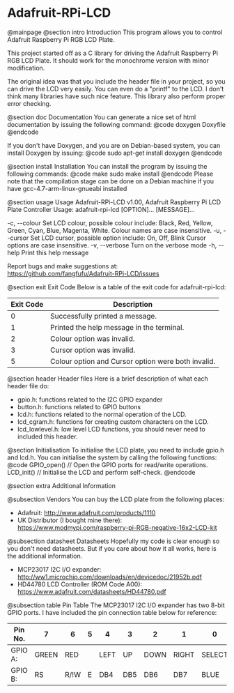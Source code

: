 Adafruit-RPi-LCD
=============================================
@mainpage
@section intro Introduction
This program allows you to control Adafruit Raspberry Pi 
RGB LCD Plate.

This project started off as a C library for driving the Adafruit Raspberry Pi 
RGB LCD Plate. It should work for the monochrome version with minor 
modification.

The original idea was that you include the header file in your project, so you 
can drive the LCD very easily. You can even do a "printf" to the LCD. I don't
think many libraries have such nice feature. This library also perform
proper error checking.

@section doc Documentation
You can generate a nice set of html documentation by issuing the following
command:
@code
doxygen Doxyfile
@endcode

If you don't have Doxygen, and you are on Debian-based system, you can install
Doxygen by issuing:
@code
sudo apt-get install doxygen
@endcode

@section install Installation
You can install the program by issuing the following commands:
@code
make
sudo make install
@endcode
Please note that the compilation stage can be done on a Debian machine if you 
have gcc-4.7-arm-linux-gnueabi installed

@section usage Usage
Adafruit-RPi-LCD v1.00, Adafruit Raspberry Pi LCD Plate Controller
Usage: adafruit-rpi-lcd [OPTION]... [MESSAGE]...

  -c, --colour                  Set LCD colour, possible colour include:
                                Black, Red, Yellow, Green, Cyan, Blue, 
                                Magenta, White.
                                Colour names are case insensitive.
  -u, --cursor                  Set LCD cursor, possible option include:
                                On, Off, Blink
                                Cursor options are case insensitive.
  -v, --verbose                 Turn on the verbose mode
  -h, --help                    Print this help message

Report bugs and make suggestions at:
https://github.com/fangfufu/Adafruit-RPi-LCD/issues

@section exit Exit Code
Below is a table of the exit code for adafruit-rpi-lcd:

 Exit Code | Description
-----------|--------------------------------------------
    0      | Successfully printed a message.
    1      | Printed the help message in the terminal.
    2      | Colour option was invalid.
    3      | Cursor option was invalid.
    5      | Colour option and Cursor option were both invalid.


@section header Header files
Here is a brief description of what each header file do:
- gpio.h: functions related to the I2C GPIO expander
- button.h: functions related to GPIO buttons
- lcd.h: functions related to the normal operation of the LCD.
- lcd_cgram.h: functions for creating custom characters on the LCD.
- lcd_lowlevel.h: low level LCD functions, you should never need to included
this header.

@section Initialisation
To initialise the LCD plate, you need to include gpio.h and lcd.h. You can
initialise the system by calling the following functions:
@code
GPIO_open() // Open the GPIO ports for read/write operations.
LCD_init() // Initialise the LCD and perform self-check.
@endcode

@section extra Additional Information

@subsection Vendors
You can buy the LCD plate from the following places:
- Adafruit:
http://www.adafruit.com/products/1110
- UK Distributor (I bought mine there):
https://www.modmypi.com/raspberry-pi-RGB-negative-16x2-LCD-kit

@subsection datasheet Datasheets
Hopefully my code is clear enough so you don't need datasheets. But if you care
about how it all works, here is the additional information.

- MCP23017 I2C I/O expander:
http://ww1.microchip.com/downloads/en/devicedoc/21952b.pdf
- HD44780 LCD Controller (ROM Code A00):
https://www.adafruit.com/datasheets/HD44780.pdf

@subsection table Pin Table
The MCP23017 I2C I/O expander has two 8-bit GPIO ports. I have included the
pin connection table below for reference:

Pin No. |7       |6       |5       |4       |3       |2       |1       |0
--------|--------|--------|--------|--------|--------|--------|--------|-------
 GPIO A:|GREEN   |RED     |        |LEFT    |UP      |DOWN    |RIGHT   |SELECT
 GPIO B:|RS      |R/!W    |E       |DB4     |DB5     |DB6     |DB7     |BLUE

